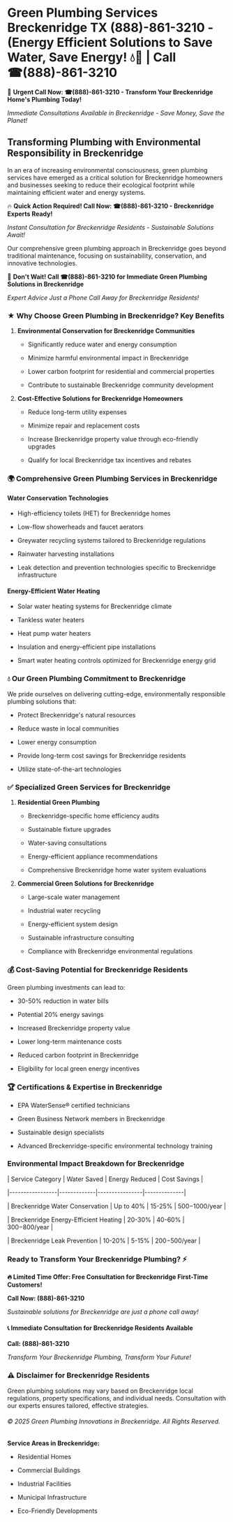 # Green Plumbing Services Breckenridge TX (888)-861-3210 - (Energy Efficient Solutions to Save Water, Save Energy! 💧🌿 | Call ☎(888)-861-3210

🚨 **Urgent Call Now: ☎(888)-861-3210 - Transform Your Breckenridge Home's Plumbing Today!**
*Immediate Consultations Available in Breckenridge - Save Money, Save the Planet!*

## Transforming Plumbing with Environmental Responsibility in Breckenridge

In an era of increasing environmental consciousness, green plumbing services have emerged as a critical solution for Breckenridge homeowners and businesses seeking to reduce their ecological footprint while maintaining efficient water and energy systems. 

🔥 **Quick Action Required! Call Now: ☎(888)-861-3210 - Breckenridge Experts Ready!**
*Instant Consultation for Breckenridge Residents - Sustainable Solutions Await!*

Our comprehensive green plumbing approach in Breckenridge goes beyond traditional maintenance, focusing on sustainability, conservation, and innovative technologies.

🚨 **Don't Wait! Call ☎(888)-861-3210 for Immediate Green Plumbing Solutions in Breckenridge**
*Expert Advice Just a Phone Call Away for Breckenridge Residents!*

### ★ Why Choose Green Plumbing in Breckenridge? Key Benefits

1. **Environmental Conservation for Breckenridge Communities** 
   - Significantly reduce water and energy consumption
   - Minimize harmful environmental impact in Breckenridge
   - Lower carbon footprint for residential and commercial properties
   - Contribute to sustainable Breckenridge community development

2. **Cost-Effective Solutions for Breckenridge Homeowners** 
   - Reduce long-term utility expenses
   - Minimize repair and replacement costs
   - Increase Breckenridge property value through eco-friendly upgrades
   - Qualify for local Breckenridge tax incentives and rebates

### 🌍 Comprehensive Green Plumbing Services in Breckenridge

#### Water Conservation Technologies
- High-efficiency toilets (HET) for Breckenridge homes
- Low-flow showerheads and faucet aerators
- Greywater recycling systems tailored to Breckenridge regulations
- Rainwater harvesting installations
- Leak detection and prevention technologies specific to Breckenridge infrastructure

#### Energy-Efficient Water Heating
- Solar water heating systems for Breckenridge climate
- Tankless water heaters
- Heat pump water heaters
- Insulation and energy-efficient pipe installations
- Smart water heating controls optimized for Breckenridge energy grid

### 💧 Our Green Plumbing Commitment to Breckenridge

We pride ourselves on delivering cutting-edge, environmentally responsible plumbing solutions that:
- Protect Breckenridge's natural resources
- Reduce waste in local communities
- Lower energy consumption
- Provide long-term cost savings for Breckenridge residents
- Utilize state-of-the-art technologies

### ✅ Specialized Green Services for Breckenridge

1. **Residential Green Plumbing**
   - Breckenridge-specific home efficiency audits
   - Sustainable fixture upgrades
   - Water-saving consultations
   - Energy-efficient appliance recommendations
   - Comprehensive Breckenridge home water system evaluations

2. **Commercial Green Solutions for Breckenridge**
   - Large-scale water management
   - Industrial water recycling
   - Energy-efficient system design
   - Sustainable infrastructure consulting
   - Compliance with Breckenridge environmental regulations

### 💰 Cost-Saving Potential for Breckenridge Residents

Green plumbing investments can lead to:
- 30-50% reduction in water bills
- Potential 20% energy savings
- Increased Breckenridge property value
- Lower long-term maintenance costs
- Reduced carbon footprint in Breckenridge
- Eligibility for local green energy incentives

### 🏆 Certifications & Expertise in Breckenridge

- EPA WaterSense® certified technicians
- Green Business Network members in Breckenridge
- Sustainable design specialists
- Advanced Breckenridge-specific environmental technology training

### Environmental Impact Breakdown for Breckenridge

| Service Category | Water Saved | Energy Reduced | Cost Savings |
|-----------------|-------------|----------------|--------------|
| Breckenridge Water Conservation | Up to 40% | 15-25% | $500-$1000/year |
| Breckenridge Energy-Efficient Heating | 20-30% | 40-60% | $300-$800/year |
| Breckenridge Leak Prevention | 10-20% | 5-15% | $200-$500/year |

### Ready to Transform Your Breckenridge Plumbing? ⚡

**🔥 Limited Time Offer: Free Consultation for Breckenridge First-Time Customers!**

**Call Now: (888)-861-3210**
*Sustainable solutions for Breckenridge are just a phone call away!*

#### 📞 Immediate Consultation for Breckenridge Residents Available

**Call: (888)-861-3210**
*Transform Your Breckenridge Plumbing, Transform Your Future!*

### ⚠️ Disclaimer for Breckenridge Residents

Green plumbing solutions may vary based on Breckenridge local regulations, property specifications, and individual needs. Consultation with our experts ensures tailored, effective strategies.

###### © 2025 Green Plumbing Innovations in Breckenridge. All Rights Reserved.

**Service Areas in Breckenridge:** 
- Residential Homes
- Commercial Buildings
- Industrial Facilities
- Municipal Infrastructure
- Eco-Friendly Developments